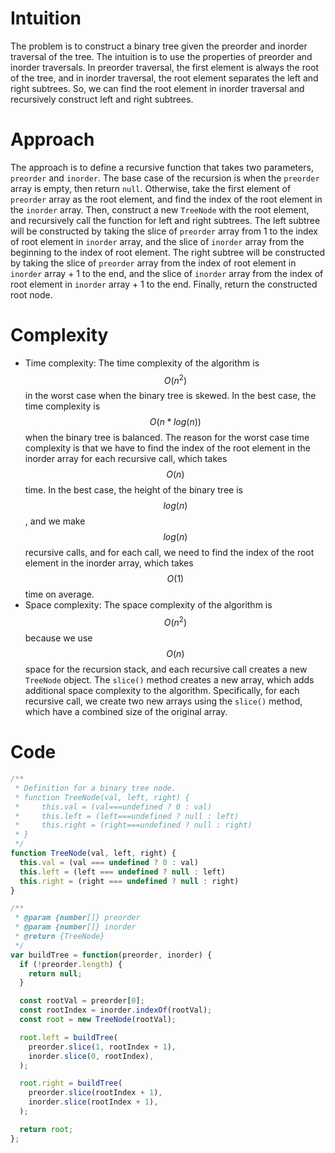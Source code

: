 # Intuition
The problem is to construct a binary tree given the preorder and inorder traversal of the tree. The intuition is to use the properties of preorder and inorder traversals. In preorder traversal, the first element is always the root of the tree, and in inorder traversal, the root element separates the left and right subtrees. So, we can find the root element in inorder traversal and recursively construct left and right subtrees.

# Approach
The approach is to define a recursive function that takes two parameters, `preorder` and `inorder`. The base case of the recursion is when the `preorder` array is empty, then return `null`. Otherwise, take the first element of `preorder` array as the root element, and find the index of the root element in the `inorder` array. Then, construct a new `TreeNode` with the root element, and recursively call the function for left and right subtrees. The left subtree will be constructed by taking the slice of `preorder` array from 1 to the index of root element in `inorder` array, and the slice of `inorder` array from the beginning to the index of root element. The right subtree will be constructed by taking the slice of `preorder` array from the index of root element in `inorder` array + 1 to the end, and the slice of `inorder` array from the index of root element in `inorder` array + 1 to the end. Finally, return the constructed root node.

# Complexity
- Time complexity: The time complexity of the algorithm is $$O(n^2)$$ in the worst case when the binary tree is skewed. In the best case, the time complexity is $$O(n*log(n))$$ when the binary tree is balanced. The reason for the worst case time complexity is that we have to find the index of the root element in the inorder array for each recursive call, which takes $$O(n)$$ time. In the best case, the height of the binary tree is $$log(n)$$, and we make $$log(n)$$ recursive calls, and for each call, we need to find the index of the root element in the inorder array, which takes $$O(1)$$ time on average.
- Space complexity: The space complexity of the algorithm is $$O(n^2)$$ because we use $$O(n)$$ space for the recursion stack, and each recursive call creates a new `TreeNode` object. The `slice()` method creates a new array, which adds additional space complexity to the algorithm. Specifically, for each recursive call, we create two new arrays using the `slice()` method, which have a combined size of the original array.

# Code
```js
/**
 * Definition for a binary tree node.
 * function TreeNode(val, left, right) {
 *     this.val = (val===undefined ? 0 : val)
 *     this.left = (left===undefined ? null : left)
 *     this.right = (right===undefined ? null : right)
 * }
 */
function TreeNode(val, left, right) {
  this.val = (val === undefined ? 0 : val)
  this.left = (left === undefined ? null : left)
  this.right = (right === undefined ? null : right)
}

/**
 * @param {number[]} preorder
 * @param {number[]} inorder
 * @return {TreeNode}
 */
var buildTree = function(preorder, inorder) {
  if (!preorder.length) {
    return null;
  }

  const rootVal = preorder[0];
  const rootIndex = inorder.indexOf(rootVal);
  const root = new TreeNode(rootVal);

  root.left = buildTree(
    preorder.slice(1, rootIndex + 1),
    inorder.slice(0, rootIndex),
  );

  root.right = buildTree(
    preorder.slice(rootIndex + 1),
    inorder.slice(rootIndex + 1),
  );

  return root;
};
```